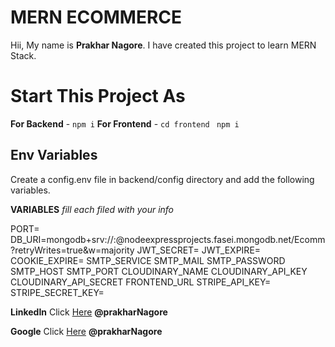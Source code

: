# MERN ECOMMERCE

Hii,
My name is **Prakhar Nagore**. I have created this project to learn MERN Stack.

# Start This Project As

**For Backend** - `npm i`
**For Frontend** - `cd frontend` ` npm i`

## Env Variables

Create a config.env file in backend/config directory and add the following variables.

**VARIABLES** _fill each filed with your info_

PORT=
DB_URI=mongodb+srv://<username>:<password>@nodeexpressprojects.fasei.mongodb.net/Ecomm?retryWrites=true&w=majority
JWT_SECRET=
JWT_EXPIRE=
COOKIE_EXPIRE=
SMTP_SERVICE
SMTP_MAIL
SMTP_PASSWORD
SMTP_HOST
SMTP_PORT
CLOUDINARY_NAME
CLOUDINARY_API_KEY
CLOUDINARY_API_SECRET
FRONTEND_URL
STRIPE_API_KEY=
STRIPE_SECRET_KEY=

**LinkedIn** Click [Here](https://www.linkedin.com/in/prakhar-nagore-7346111a6/?originalSubdomain=in) **@prakharNagore**

**Google** Click [Here](https://www.google.com/search?q=prakharnagore&oq=prakharnagore&aqs=chrome.0.69i59j69i60l3.1714j0j7&sourceid=chrome&ie=UTF-8) **@prakharNagore**

